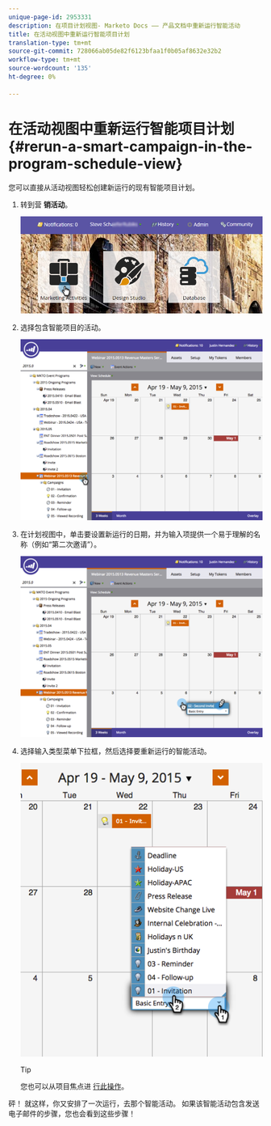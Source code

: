 ```yaml
---
unique-page-id: 2953331
description: 在项目计划视图- Marketo Docs —— 产品文档中重新运行智能活动
title: 在活动视图中重新运行智能项目计划
translation-type: tm+mt
source-git-commit: 728066ab05de82f6123bfaa1f0b05af8632e32b2
workflow-type: tm+mt
source-wordcount: '135'
ht-degree: 0%

---
```



# 在活动视图中重新运行智能项目计划 {#rerun-a-smart-campaign-in-the-program-schedule-view}

您可以直接从活动视图轻松创建新运行的现有智能项目计划。

1. 转到营 **销活动**。

   ![](assets/login-marketing-activities-3.png)

1. 选择包含智能项目的活动。

   ![](assets/image2015-4-16-14-3a40-3a11.png)

1. 在计划视图中，单击要设置新运行的日期，并为输入项提供一个易于理解的名称（例如“第二次邀请”）。

   ![](assets/image2015-4-16-14-3a42-3a0.png)

1. 选择输入类型菜单下拉框，然后选择要重新运行的智能活动。

   ![](assets/image2015-4-16-15-3a26-3a33.png)

   >[!TIP]
   >
   >您也可以从项目焦点进 [行此操作](../../../../product-docs/core-marketo-concepts/marketing-calendar/understanding-the-calendar/understand-enable-program-focus.md)。

砰！ 就这样，你又安排了一次运行，去那个智能活动。 如果该智能活动包含发送电子邮件的步骤，您也会看到这些步骤！